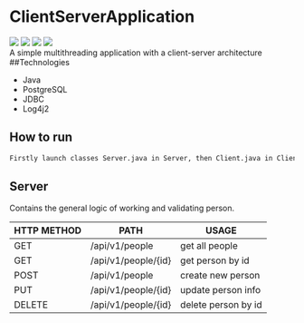 # ClientServerApplication
![](https://img.shields.io/badge/Code-Java-informational?style=flat&logo=Java&logoColor=white&color=4AB197)
![](https://img.shields.io/badge/Code-PostgreSQL-informational?style=flat&logo=PostgreSQL&logoColor=white&color=4AB197)
![](https://img.shields.io/badge/Code-JDBC-informational?style=flat&logo=JDBC&logoColor=white&color=4AB197)
![](https://img.shields.io/badge/Log-Log4j2-informational?style=flat&logo=Log4j2&logoColor=white&color=4AB197)
<br>
A simple multithreading application with a client-server architecture 
##Technologies
- Java
- PostgreSQL
- JDBC
- Log4j2
## How to run
```sh
Firstly launch classes Server.java in Server, then Client.java in Client
```
## Server
Contains the general logic of working and validating person.

| HTTP METHOD | PATH | USAGE |
| -----------| ------ | ------ |
| GET | /api/v1/people | get all people |
| GET | /api/v1/people/{id} | get person by id |
| POST | /api/v1/people| create new person |
| PUT | /api/v1/people/{id}| update person info |
| DELETE | /api/v1/people/{id} | delete person by id | 

